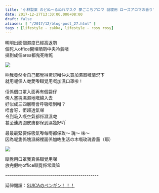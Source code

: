```yaml
---
title: '小林製薬 のどぬ～るぬれマスク 夢ごこちアロマ 就寝用 ローズアロマの香り'
date: 2017-12-27T13:30:00.000+08:00
draft: false
aliases: [ "/2017/12/blog-post_27.html" ]
tags : [lifestyle - zakka, lifestyle - rosy rosy]
---
```


明明出面個濕度已經高返啲  
個死人office開埋晒啲中央冷氣啫  
搞到成個area都鬼死咁乾  

![](/images/kobayashiaromamask.jpg)

响我竟然令自己都覺得驚訝咁仲未買加濕器嘅情況下  
就用呢個人哋愛嚟瞓覺用嘅加濕口罩啦！  
  
佢係個口罩入面再有個袋仔  
俾人塞塊濕濕地嘅綿入去  
好似成三四層嘢會呼吸唔到咁？  
唔會呀，佢超透氣㗎  
令到吸入嘅空氣都係濕濕哋  
甚至連周圍皮膚都保到濕幾好吖  
  
最最最緊要係吸氣嚟每嘢都係玫～ 瑰～ 味～  
因為呢隻係塊濕綿裡面係加咗生活の木嘅玫瑰香薰（耶）  

![](/images/kobayashiaromamask1.jpg)

瞓覺用口罩我真係瞓覺用㗎  
放完假响office瞓覺係常識嘛  
  
  
\-----------------------------------------------  
  
延伸閱讀：[SUICAのペンギン！！！](https://hidie.net/suica/)
